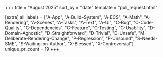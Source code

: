 +++
title = "August 2025"
sort_by = "date"
template = "pull_request.html"

[extra]
all_labels = ["A-App", "A-Build-System", "A-ECS", "A-Math", "A-Rendering", "A-Scenes", "A-Tasks", "A-Text", "A-UI", "C-Bug", "C-Code-Quality", "C-Dependencies", "C-Feature", "C-Testing", "C-Usability", "D-Domain-Agnostic", "D-Straightforward", "D-Trivial", "D-Unsafe", "M-Deliberate-Rendering-Change", "P-Regression", "P-Unsound", "S-Needs-SME", "S-Waiting-on-Author", "X-Blessed", "X-Controversial"]
unique_pr_count = 19
+++
